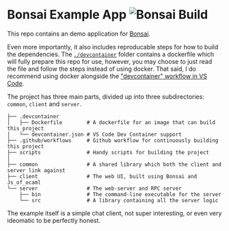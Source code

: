 # Bonsai Example App ![Bonsai Build](https://github.com/tyoverby/bonsai_example/actions/workflows/docker_test.yml/badge.svg)

This repo contains an demo application for
[Bonsai](https://github.com/janestreet/bonsai).

Even more importantly, it also includes reproducable steps for how to build the
dependencies.  The [`./devcontainer`](./.devcontainer) folder contains a
dockerfile which will fully prepare this repo for use, however, you may choose
to just read the file and follow the steps instead of using docker.  That said,
I do recommend using docker alongside the 
["devcontainer" workflow in VS Code](https://code.visualstudio.com/docs/remote/containers).

The project has three main parts, divided up into three subdirectories:
`common`, `client` and `server`.

```
├── .devcontainer 
│   ├── Dockerfile        # A dockerfile for an image that can build this project
│   └── devcontainer.json # VS Code Dev Container support
├── .github/workflows     # Github workflow for continuously building this project
├── scripts               # Handy scripts for building the project
│
├── common                # A shared library which both the client and server link against
├── client                # The web UI, built using Bonsai and Js_of_ocaml
└── server                # The web-server and RPC server
    ├── bin               # The command-line executable for the server
    └── src               # A library containing all the server logic
```

The example itself is a simple chat client, not super interesting, or even very
ideomatic to be perfectly honest.